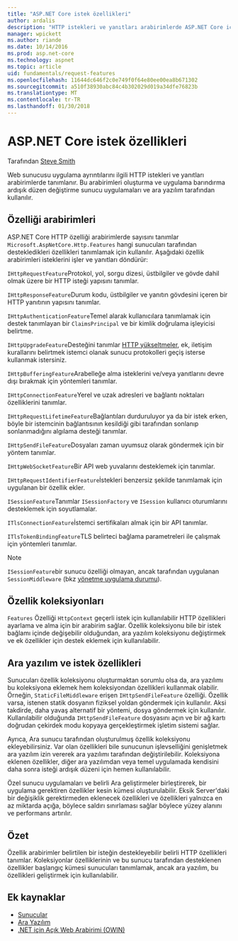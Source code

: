 ```yaml
---
title: "ASP.NET Core istek özellikleri"
author: ardalis
description: "HTTP istekleri ve yanıtları arabirimlerde ASP.NET Core için tanımlanan ilgili web sunucusu uygulama ayrıntıları hakkında bilgi edinin."
manager: wpickett
ms.author: riande
ms.date: 10/14/2016
ms.prod: asp.net-core
ms.technology: aspnet
ms.topic: article
uid: fundamentals/request-features
ms.openlocfilehash: 11644dc646f2c0e749f0f64e80ee00ea8b671302
ms.sourcegitcommit: a510f38930abc84c4b302029d019a34dfe76823b
ms.translationtype: MT
ms.contentlocale: tr-TR
ms.lasthandoff: 01/30/2018
---
```

# <a name="request-features-in-aspnet-core"></a>ASP.NET Core istek özellikleri

Tarafından [Steve Smith](https://ardalis.com/)

Web sunucusu uygulama ayrıntılarını ilgili HTTP istekleri ve yanıtları arabirimlerde tanımlanır. Bu arabirimleri oluşturma ve uygulama barındırma ardışık düzen değiştirme sunucu uygulamaları ve ara yazılım tarafından kullanılır.

## <a name="feature-interfaces"></a>Özelliği arabirimleri

ASP.NET Core HTTP özelliği arabirimlerde sayısını tanımlar `Microsoft.AspNetCore.Http.Features` hangi sunucuları tarafından destekledikleri özellikleri tanımlamak için kullanılır. Aşağıdaki özellik arabirimleri isteklerini işler ve yanıtları döndürür:

`IHttpRequestFeature`Protokol, yol, sorgu dizesi, üstbilgiler ve gövde dahil olmak üzere bir HTTP isteği yapısını tanımlar.

`IHttpResponseFeature`Durum kodu, üstbilgiler ve yanıtın gövdesini içeren bir HTTP yanıtının yapısını tanımlar.

`IHttpAuthenticationFeature`Temel alarak kullanıcılara tanımlamak için destek tanımlayan bir `ClaimsPrincipal` ve bir kimlik doğrulama işleyicisi belirtme.

`IHttpUpgradeFeature`Desteğini tanımlar [HTTP yükseltmeler](https://tools.ietf.org/html/rfc2616.html#section-14.42), ek, iletişim kurallarını belirtmek istemci olanak sunucu protokolleri geçiş isterse kullanmak istersiniz.

`IHttpBufferingFeature`Arabelleğe alma isteklerini ve/veya yanıtlarını devre dışı bırakmak için yöntemleri tanımlar.

`IHttpConnectionFeature`Yerel ve uzak adresleri ve bağlantı noktaları özelliklerini tanımlar.

`IHttpRequestLifetimeFeature`Bağlantıları durduruluyor ya da bir istek erken, böyle bir istemcinin bağlantısının kesildiği gibi tarafından sonlanıp sonlanmadığını algılama desteği tanımlar.

`IHttpSendFileFeature`Dosyaları zaman uyumsuz olarak göndermek için bir yöntem tanımlar.

`IHttpWebSocketFeature`Bir API web yuvalarını desteklemek için tanımlar.

`IHttpRequestIdentifierFeature`İstekleri benzersiz şekilde tanımlamak için uygulanan bir özellik ekler.

`ISessionFeature`Tanımlar `ISessionFactory` ve `ISession` kullanıcı oturumlarını desteklemek için soyutlamalar.

`ITlsConnectionFeature`İstemci sertifikaları almak için bir API tanımlar.

`ITlsTokenBindingFeature`TLS belirteci bağlama parametreleri ile çalışmak için yöntemleri tanımlar.

> [!NOTE]
> `ISessionFeature`bir sunucu özelliği olmayan, ancak tarafından uygulanan `SessionMiddleware` (bkz [yönetme uygulama durumu](app-state.md)).

## <a name="feature-collections"></a>Özellik koleksiyonları

`Features` Özelliği `HttpContext` geçerli istek için kullanılabilir HTTP özellikleri ayarlama ve alma için bir arabirim sağlar. Özellik koleksiyonu bile bir istek bağlamı içinde değişebilir olduğundan, ara yazılım koleksiyonu değiştirmek ve ek özellikler için destek eklemek için kullanılabilir.

## <a name="middleware-and-request-features"></a>Ara yazılım ve istek özellikleri

Sunucuları özellik koleksiyonu oluşturmaktan sorumlu olsa da, ara yazılımı bu koleksiyona eklemek hem koleksiyondan özellikleri kullanmak olabilir. Örneğin, `StaticFileMiddleware` erişen `IHttpSendFileFeature` özelliği. Özellik varsa, istenen statik dosyanın fiziksel yoldan göndermek için kullanılır. Aksi takdirde, daha yavaş alternatif bir yöntemi, dosya göndermek için kullanılır. Kullanılabilir olduğunda `IHttpSendFileFeature` dosyasını açın ve bir ağ kartı doğrudan çekirdek modu kopyaya gerçekleştirmek işletim sistemi sağlar.

Ayrıca, Ara sunucu tarafından oluşturulmuş özellik koleksiyonu ekleyebilirsiniz. Var olan özellikleri bile sunucunun işlevselliğini genişletmek ara yazılım izin vererek ara yazılımı tarafından değiştirilebilir. Koleksiyona eklenen özellikler, diğer ara yazılımdan veya temel uygulamada kendisini daha sonra isteği ardışık düzeni için hemen kullanılabilir.

Özel sunucu uygulamaları ve belirli Ara geliştirmeler birleştirerek, bir uygulama gerektiren özellikler kesin kümesi oluşturulabilir. Eksik Server'daki bir değişiklik gerektirmeden eklenecek özellikleri ve özellikleri yalnızca en az miktarda açığa, böylece saldırı sınırlaması sağlar böylece yüzey alanını ve performans artırılır.

## <a name="summary"></a>Özet

Özellik arabirimler belirtilen bir isteğin destekleyebilir belirli HTTP özellikleri tanımlar. Koleksiyonlar özelliklerinin ve bu sunucu tarafından desteklenen özellikler başlangıç kümesi sunucuları tanımlamak, ancak ara yazılım, bu özellikleri geliştirmek için kullanılabilir.

## <a name="additional-resources"></a>Ek kaynaklar

* [Sunucular](xref:fundamentals/servers/index)
* [Ara Yazılım](xref:fundamentals/middleware)
* [.NET için Açık Web Arabirimi (OWIN)](xref:fundamentals/owin)
